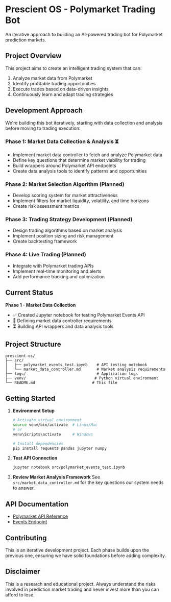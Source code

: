 # Prescient OS - Polymarket Trading Bot

An iterative approach to building an AI-powered trading bot for Polymarket prediction markets.

## Project Overview

This project aims to create an intelligent trading system that can:
1. Analyze market data from Polymarket
2. Identify profitable trading opportunities
3. Execute trades based on data-driven insights
4. Continuously learn and adapt trading strategies

## Development Approach

We're building this bot iteratively, starting with data collection and analysis before moving to trading execution:

### Phase 1: Market Data Collection & Analysis ⏳
- Implement market data controller to fetch and analyze Polymarket data
- Define key questions that determine market viability for trading
- Build wrappers around Polymarket API endpoints
- Create data analysis tools to identify patterns and opportunities

### Phase 2: Market Selection Algorithm (Planned)
- Develop scoring system for market attractiveness
- Implement filters for market liquidity, volatility, and time horizons
- Create risk assessment metrics

### Phase 3: Trading Strategy Development (Planned)
- Design trading algorithms based on market analysis
- Implement position sizing and risk management
- Create backtesting framework

### Phase 4: Live Trading (Planned)
- Integrate with Polymarket trading APIs
- Implement real-time monitoring and alerts
- Add performance tracking and optimization

## Current Status

**Phase 1 - Market Data Collection**
- ✅ Created Jupyter notebook for testing Polymarket Events API
- 🔄 Defining market data controller requirements
- ⏳ Building API wrappers and data analysis tools

## Project Structure

```
prescient-os/
├── src/
│   ├── polymarket_events_test.ipynb    # API testing notebook
│   └── market_data_controller.md       # Market analysis requirements
├── logs/                               # Application logs
├── venv/                              # Python virtual environment
└── README.md                         # This file
```

## Getting Started

1. **Environment Setup**
   ```bash
   # Activate virtual environment
   source venv/bin/activate  # Linux/Mac
   # or
   venv\Scripts\activate     # Windows
   
   # Install dependencies
   pip install requests pandas jupyter numpy
   ```

2. **Test API Connection**
   ```bash
   jupyter notebook src/polymarket_events_test.ipynb
   ```

3. **Review Market Analysis Framework**
   See `src/market_data_controller.md` for the key questions our system needs to answer.

## API Documentation

- [Polymarket API Reference](https://docs.polymarket.com/api-reference)
- [Events Endpoint](https://docs.polymarket.com/api-reference/events/list-events)

## Contributing

This is an iterative development project. Each phase builds upon the previous one, ensuring we have solid foundations before adding complexity.

## Disclaimer

This is a research and educational project. Always understand the risks involved in prediction market trading and never invest more than you can afford to lose.